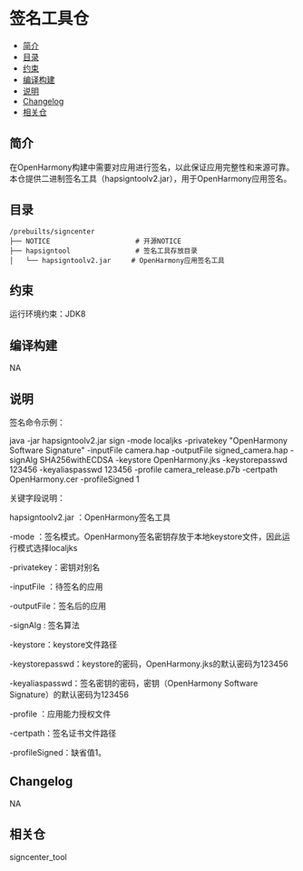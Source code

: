 # 签名工具仓<a name="ZH-CN_TOPIC_0000001086718894"></a>

-   [简介](#section11660541593)
-   [目录](#section161941989596)
-   [约束](#section119744591305)
-   [编译构建](#section137768191623)
-   [说明](#section1312121216216)
-   [Changelog](#section111291114143017)
-   [相关仓](#section1371113476307)

## 简介<a name="section11660541593"></a>

在OpenHarmony构建中需要对应用进行签名，以此保证应用完整性和来源可靠。本仓提供二进制签名工具（hapsigntoolv2.jar），用于OpenHarmony应用签名。

## 目录<a name="section161941989596"></a>

```
/prebuilts/signcenter
├── NOTICE                     # 开源NOTICE
├── hapsigntool                # 签名工具存放目录
│   └── hapsigntoolv2.jar     # OpenHarmony应用签名工具
```

## 约束<a name="section119744591305"></a>

运行环境约束：JDK8

## 编译构建<a name="section137768191623"></a>

NA

## 说明<a name="section1312121216216"></a>

签名命令示例：

java -jar hapsigntoolv2.jar sign -mode localjks -privatekey "OpenHarmony Software Signature" -inputFile camera.hap -outputFile signed\_camera.hap -signAlg SHA256withECDSA -keystore OpenHarmony.jks -keystorepasswd 123456 -keyaliaspasswd 123456 -profile camera\_release.p7b -certpath OpenHarmony.cer -profileSigned 1

关键字段说明：

hapsigntoolv2.jar ：OpenHarmony签名工具

-mode ：签名模式。OpenHarmony签名密钥存放于本地keystore文件，因此运行模式选择localjks

-privatekey：密钥对别名

-inputFile ：待签名的应用

-outputFile：签名后的应用

-signAlg : 签名算法

-keystore：keystore文件路径

-keystorepasswd：keystore的密码，OpenHarmony.jks的默认密码为123456

-keyaliaspasswd：签名密钥的密码，密钥（OpenHarmony Software Signature）的默认密码为123456

-profile ：应用能力授权文件

-certpath：签名证书文件路径

-profileSigned：缺省值1。

## Changelog<a name="section111291114143017"></a>

NA

## 相关仓<a name="section1371113476307"></a>

signcenter\_tool

